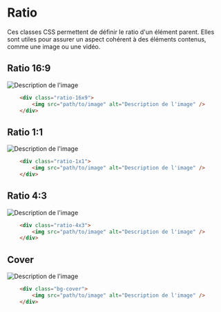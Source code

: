 # Ratio

Ces classes CSS permettent de définir le ratio d'un élément parent. Elles sont utiles pour assurer un aspect cohérent à des éléments contenus, comme une image ou une vidéo.

## Ratio 16:9

<div className="html-preview">
    <div className="ratio-16x9">
        <img src="https://images.unsplash.com/photo-1689085383650-13d21072f5a6?ixlib=rb-4.0.3&ixid=M3wxMjA3fDB8MHxwaG90by1wYWdlfHx8fGVufDB8fHx8fA%3D%3D&auto=format&fit=crop&w=1074&q=80" alt="Description de l'image" />
    </div>
</div>

```html title="HTML"
    <div class="ratio-16x9">
        <img src="path/to/image" alt="Description de l'image" />
    </div>
```

## Ratio 1:1

<div className="html-preview">
    <div className="ratio-1x1">
        <img src="https://images.unsplash.com/photo-1689085383650-13d21072f5a6?ixlib=rb-4.0.3&ixid=M3wxMjA3fDB8MHxwaG90by1wYWdlfHx8fGVufDB8fHx8fA%3D%3D&auto=format&fit=crop&w=1074&q=80" alt="Description de l'image" />
    </div>
</div>

```html title="HTML"
    <div class="ratio-1x1">
        <img src="path/to/image" alt="Description de l'image" />
    </div>
```

## Ratio 4:3

<div className="html-preview">
    <div className="ratio-4x3">
        <img src="https://images.unsplash.com/photo-1689085383650-13d21072f5a6?ixlib=rb-4.0.3&ixid=M3wxMjA3fDB8MHxwaG90by1wYWdlfHx8fGVufDB8fHx8fA%3D%3D&auto=format&fit=crop&w=1074&q=80" alt="Description de l'image" />
    </div>
</div>

```html title="HTML"
    <div class="ratio-4x3">
        <img src="path/to/image" alt="Description de l'image" />
    </div>
```

## Cover

<div className="html-preview">
    <div className="bg-cover">
        <img src="https://images.unsplash.com/photo-1689085383650-13d21072f5a6?ixlib=rb-4.0.3&ixid=M3wxMjA3fDB8MHxwaG90by1wYWdlfHx8fGVufDB8fHx8fA%3D%3D&auto=format&fit=crop&w=1074&q=80" alt="Description de l'image" />
    </div>
</div>

```html title="HTML"
    <div class="bg-cover">
        <img src="path/to/image" alt="Description de l'image" />
    </div>
```